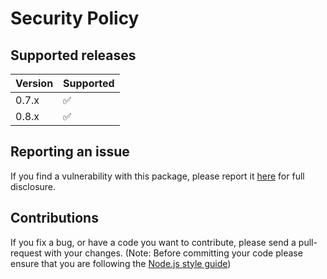# Security Policy

## Supported releases

| Version | Supported          |
| ------- | ------------------ |
| 0.7.x   | :white_check_mark: |
| 0.8.x   | :white_check_mark: |

## Reporting an issue

If you find a vulnerability with this package, please report it [here](https://github.com/lambda-lambda-lambda/router/issues) for full disclosure.

## Contributions

If you fix a bug, or have a code you want to contribute, please send a pull-request with your changes. (Note: Before committing your code please ensure that you are following the [Node.js style guide](https://github.com/felixge/node-style-guide))
